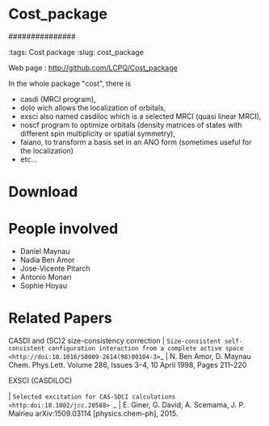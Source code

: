# Cost_package
###############

:tags: Cost package
:slug: cost_package

Web page : http://github.com/LCPQ/Cost_package

In the whole package "cost", there is 
- casdi (MRCI program), 
- dolo wich allows the localization of orbitals,
- exsci also named casdiloc which is a selected MRCI (quasi linear MRCI),
- noscf program to optimize orbitals (density matrices of states with different spin multiplicity or spatial symmetry),
- faiano, to transform a basis set in an ANO form (sometimes useful for the localization)
- etc...


Download
========

  
People involved
===============

* Daniel Maynau
* Nadia Ben Amor
* Jose-Vicente Pitarch
* Antonio Monari
* Sophie Hoyau

Related Papers
==============

CASDI and (SC)2 size-consistency correction
| `Size-consistent self-consistent configuration interaction from a complete active space <http://doi:10.1016/S0009-2614(98)00104-3>`_
| N. Ben Amor, D. Maynau Chem. Phys.Lett. Volume 286, Issues 3–4, 10 April 1998, Pages 211–220

EXSCI (CASDILOC) 


| `Selected excitation for CAS-SDCI calculations <http:doi:10.1002/jcc.20588> `_
| E. Giner, G. David, A. Scemama, J. P. Malrieu arXiv:1509.03114 [physics.chem-ph], 2015.

